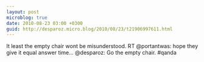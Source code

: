 ```yaml
---
layout: post
microblog: true
date: 2010-08-23 03:00 +0300
guid: http://desparoz.micro.blog/2010/08/23/t21906997611.html
---
```

It least the empty chair wont be misunderstood. RT @portantwas: hope they give it equal answer time... @desparoz: Go the empty chair. #qanda
